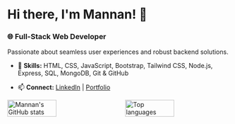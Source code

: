 # Hi there, I'm Mannan! 👋

### 🌐 Full-Stack Web Developer

Passionate about seamless user experiences and robust backend solutions.

- 🌟 **Skills:** HTML, CSS, JavaScript, Bootstrap, Tailwind CSS, Node.js, Express, SQL, MongoDB, Git & GitHub

- 📫 **Connect:** [LinkedIn](link) | [Portfolio](link)
  
<div style="display: flex; justify-content: flex-start;">
  <img alt="Mannan's GitHub stats" style="width: 47%; margin-right: 6%;" src="https://github-readme-stats.vercel.app/api?username=mannan6153&show_icons=true" />
  <img alt="Top languages" style="width: 47%;" src="https://github-readme-stats.vercel.app/api/top-langs/?username=mannan6153&layout=compact" />
</div>

